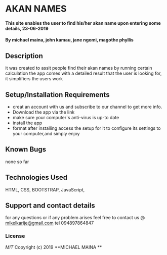 # AKAN NAMES
#### This site enables the user to find his/her akan name upon entering some details, 23-06-2019
#### By **michael maina, john kamau, jane ngomi, magothe phyllis**
## Description
it was created to assit people find their akan names by running certain calculation the app comes with a detailed result that the user is looking for, it simplifiers the users work
## Setup/Installation Requirements
* creat an account with us and subscribe to our channel to get more info.
* Download the app via the link
* make sure your computer`s anti-virus is up-to date
* install the app
* format
after installing access the setup for it to configure its settings to your computer,and simply enjoy
## Known Bugs
none so far
## Technologies Used
HTML,
CSS,
BOOTSTRAP,
JavaScript,

## Support and contact details
for any questions or if any problem arises feel free to contact us @ mikelkarije@gmail.com
tel 094897864847
### License
*MIT*
Copyright (c) 2019 **MICHAEL MAINA **
  